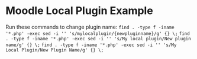 # Moodle Local Plugin Example
Run these commands to change plugin name:
`find . -type f -iname '*.php' -exec sed -i '' 's/mylocalplugin/{newpluginname}/g' {} \;`
`find . -type f -iname '*.php' -exec sed -i '' 's/My local plugin/New plugin name/g' {} \;`
`find . -type f -iname '*.php' -exec sed -i '' 's/My Local Plugin/New Plugin Name/g' {} \;`
